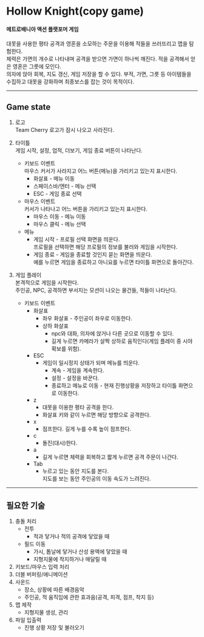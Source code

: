 # Hollow Knight(copy game)
#### 메트로배니아 액션 플랫포머 게임   
대못을 사용한 평타 공격과 영혼을 소모하는 주문을 이용해 적들을 쓰러뜨리고 맵을 탐험한다.   
체력은 가면의 개수로 나타내며 공격을 받으면 가면이 하나씩 깨진다. 적을 공격해서 얻은 영혼은 그릇에 모인다.  
의자에 앉아 회복, 지도 갱신, 게임 저장을 할 수 있다.
부적, 가면, 그릇 등 아이템들을 수집하고 대못을 강화하며 최종보스를 잡는 것이 목적이다.
***
## Game state
1. 로고   
Team Cherry 로고가 잠시 나오고 사라진다.   
2. 타이틀   
게임 시작, 설정, 업적, 더보기, 게임 종료 버튼이 나타난다.     
    - 키보드 이벤트   
    마우스 커서가 사라지고 어느 버튼(메뉴)을 가리키고 있는지 표시한다.  
        - 화살표 - 메뉴 이동
        - 스페이스바/엔터 - 메뉴 선택
        - ESC - 게임 종료 선택
    - 마우스 이벤트   
     커서가 나타나고 어느 버튼을 가리키고 있는지 표시한다.  
        - 마우스 이동 - 메뉴 이동
        - 마우스 클릭 - 메뉴 선택 
    - 메뉴
        - 게임 시작 - 프로필 선택 화면을 띄운다.   
          프로필을 선택하면 해당 프로필의 정보를 불러와 게임을 시작한다.
        - 게임 종료 - 게임을 종료할 것인지 묻는 화면을 띄운다.   
          예를 누르면 게임을 종료하고 아니요를 누르면 타이틀 화면으로 돌아간다.
        
3. 게임 플레이   
본격적으로 게임을 시작한다.   
주인공, NPC, 공격하면 부서지는 모션이 나오는 물건들, 적들이 나타난다.
    - 키보드 이벤트
        - 화살표
            - 좌우 화살표 - 주인공이 좌우로 이동한다.
            - 상하 화살표
                - npc와 대화, 의자에 앉거나 다른 곳으로 이동할 수 있다.
                - 길게 누르면 카메라가 살짝 상하로 움직인다(게임 플레이 중 시야 확보를 위함).   
        - ESC
            - 게임이 일시정지 상태가 되며 메뉴를 띄운다.
                - 계속 - 게임을 계속한다.
                - 설정 - 설정을 바꾼다.
                - 종료하고 메뉴로 이동 - 현재 진행상황을 저장하고 타이틀 화면으로 이동한다.
        - z
            - 대못을 이용한 평타 공격을 한다.
            - 화살표 키와 같이 누르면 해당 방향으로 공격한다.
        - x
            - 점프한다. 길게 누를 수록 높이 점프한다.
        - c
            - 돌진(대시)한다.
        - a
            - 길게 누르면 체력을 회복하고 짧게 누르면 공격 주문이 나간다.
        - Tab
            - 누르고 있는 동안 지도를 본다.  
            지도를 보는 동안 주인공의 이동 속도가 느려진다.
        
***
## 필요한 기술
1. 충돌 처리
    - 전투
        - 적과 닿거나 적의 공격에 닿았을 때
    - 필드 이동
        - 가시, 톱날에 닿거나 산성 용액에 닿았을 때
        - 지형지물에 착지하거나 매달릴 때
2. 키보드/마우스 입력 처리      
3. 더블 버퍼링/애니메이션
4. 사운드
    - 장소, 상황에 따른 배경음악
    - 주인공, 적 움직임에 관한 효과음(공격, 피격, 점프, 착지 등)
5. 맵 제작
    - 지형지물 생성, 관리
6. 파일 입출력
    - 진행 상황 저장 및 불러오기    
